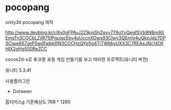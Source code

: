 # pocopang
unity3d pocopang 제작

http://www.devblog.kr/r/8y0gFPAvJ2Z9oqShZqyy779uYvQegfSVb9NBm9SEmsTn3COCbLZjIR75lPguiqcEkv4uUccnXDwx93CIwy3QEmIv4uQkpJdz7DP3CIwe667zeP5wdfwbkifiN3COCHzQYg5g4TjTWMiyUXX3C7REAeJNc14OFHIX2gHg550ReZCC

cocos2d-x로 포코팡 표절 게임 만들기를 보고 따라한 프로젝트(유니티 버전)

유니티 5.3.4f

사용플러그인
- Dotween

옵티머스g
기준해상도 768 * 1280
